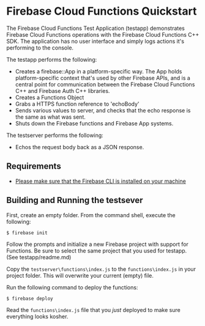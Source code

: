 Firebase Cloud Functions Quickstart
========================

The Firebase Cloud Functions Test Application (testapp) demonstrates Firebase
Cloud Functions operations with the Firebase Cloud Functions C++ SDK. The
application has no user interface and simply logs actions it's performing to the
console.

The testapp performs the following:
  - Creates a firebase::App in a platform-specific way. The App holds
    platform-specific context that's used by other Firebase APIs, and is a
    central point for communication between the Firebase Cloud Functions C++
    and Firebase Auth C++ libraries.
  - Creates a Functions Object
  - Grabs a HTTPS function reference to 'echoBody'
  - Sends various values to server, and checks that the echo response
    is the same as what was sent.
  - Shuts down the Firebase functions and Firebase App systems.

The testserver performs the following:
  - Echos the request body back as a JSON response.

Requirements
------------

- [Please make sure that the Firebase CLI is installed on your machine](https://firebase.google.com/docs/cli/)


Building and Running the testsever
--------------------------------

First, create an empty folder.  From the command shell, execute the following:

```
$ firebase init
```

Follow the prompts and initialize a new Firebase project with support for Functions.  Be sure to select the same project that you used for testapp. (See testapp/readme.md)

Copy the `testserver\functions\index.js` to the `functions\index.js` in your project folder.  This will overwrite your current (empty) file.

Run the following command to deploy the functions:

```
$ firebase deploy
```

Read the `functions\index.js` file that you *just* deployed to make sure everything looks kosher.